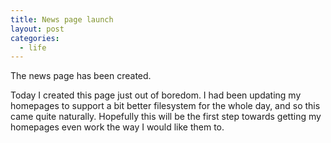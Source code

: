 ```yaml
---
title: News page launch
layout: post
categories:
  - life
---
```

The news page has been created.

Today I created this page just out of boredom. I had been updating my homepages to support a bit better filesystem for the whole day, and so this came quite naturally. Hopefully this will be the first step towards getting my homepages even work the way I would like them to. 

